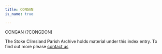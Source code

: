 ```yaml
---
title: CONGAN
is_name: true

---
```


CONGAN (?CONGDON)


The Stoke Climsland Parish Archive holds material under this index entry. To find out more please [contact us](/contact/)
